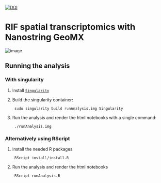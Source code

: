 [![DOI](https://zenodo.org/badge/905216080.svg)](https://doi.org/10.5281/zenodo.14905733)
# RIF spatial transcriptomics with Nanostring GeoMX
![image](https://github.com/user-attachments/assets/29c381a9-8f0a-4d41-9c35-5e6cc5aa64e9)



## Running the analysis
### With singularity

1. Install [`Singularity`](https://docs.sylabs.io/guides/3.8/user-guide/)

2. Build the singularity container:
    ```console
     sudo singularity build runAnalysis.img Singularity
    ```
3. Run the analysis and render the html notebooks with a single command:
    ```console
     ./runAnalysis.img
    ```

### Alternatively using RScript

1.	Install the needed R packages
    ```console
     RScript install/install.R
    ```
2.	Run the analysis and render the html notebooks
    ```console
     RScript runAnalysis.R
    ```
